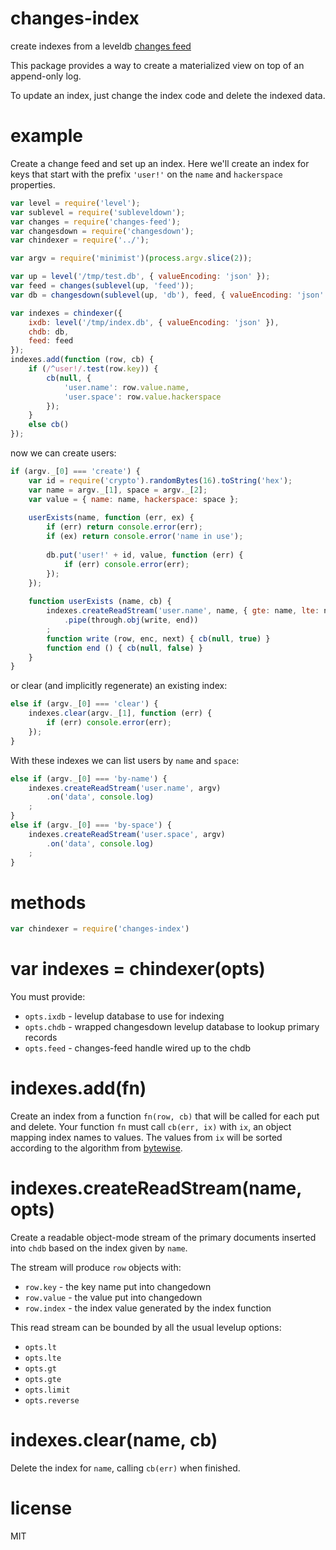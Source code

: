 # changes-index

create indexes from a leveldb
[changes feed](https://npmjs.org/package/changes-feed)

This package provides a way to create a materialized view on top of an
append-only log.

To update an index, just change the index code and delete the indexed data.

# example

Create a change feed and set up an index. Here we'll create an index for keys
that start with the prefix `'user!'` on the `name` and `hackerspace` properties.

``` js
var level = require('level');
var sublevel = require('subleveldown');
var changes = require('changes-feed');
var changesdown = require('changesdown');
var chindexer = require('../');

var argv = require('minimist')(process.argv.slice(2));

var up = level('/tmp/test.db', { valueEncoding: 'json' });
var feed = changes(sublevel(up, 'feed'));
var db = changesdown(sublevel(up, 'db'), feed, { valueEncoding: 'json' });

var indexes = chindexer({
    ixdb: level('/tmp/index.db', { valueEncoding: 'json' }),
    chdb: db,
    feed: feed
});
indexes.add(function (row, cb) {
    if (/^user!/.test(row.key)) {
        cb(null, {
            'user.name': row.value.name,
            'user.space': row.value.hackerspace
        });
    }
    else cb()
});
```

now we can create users:

``` js
if (argv._[0] === 'create') {
    var id = require('crypto').randomBytes(16).toString('hex');
    var name = argv._[1], space = argv._[2];
    var value = { name: name, hackerspace: space };
    
    userExists(name, function (err, ex) {
        if (err) return console.error(err);
        if (ex) return console.error('name in use');
        
        db.put('user!' + id, value, function (err) {
            if (err) console.error(err);
        });
    });
    
    function userExists (name, cb) {
        indexes.createReadStream('user.name', name, { gte: name, lte: name })
            .pipe(through.obj(write, end))
        ;
        function write (row, enc, next) { cb(null, true) }
        function end () { cb(null, false) }
    }
}
```

or clear (and implicitly regenerate) an existing index:

``` js
else if (argv._[0] === 'clear') {
    indexes.clear(argv._[1], function (err) {
        if (err) console.error(err);
    });
}
```

With these indexes we can list users by `name` and `space`:

``` js
else if (argv._[0] === 'by-name') {
    indexes.createReadStream('user.name', argv)
        .on('data', console.log)
    ;
}
else if (argv._[0] === 'by-space') {
    indexes.createReadStream('user.space', argv)
        .on('data', console.log)
    ;
}
```

# methods

``` js
var chindexer = require('changes-index')
```

# var indexes = chindexer(opts)

You must provide:

* `opts.ixdb` - levelup database to use for indexing
* `opts.chdb` - wrapped changesdown levelup database to lookup primary records
* `opts.feed` - changes-feed handle wired up to the chdb

# indexes.add(fn)

Create an index from a function `fn(row, cb)` that will be called for each
put and delete. Your function `fn` must call `cb(err, ix)` with `ix`, an object
mapping index names to values. The values from `ix` will be sorted according to
the algorithm from [bytewise](https://npmjs.org/package/bytewise).

# indexes.createReadStream(name, opts)

Create a readable object-mode stream of the primary documents inserted into
`chdb` based on the index given by `name`.

The stream will produce `row` objects with:

* `row.key` - the key name put into changedown
* `row.value` - the value put into changedown
* `row.index` - the index value generated by the index function

This read stream can be bounded by all the usual levelup options:

* `opts.lt`
* `opts.lte`
* `opts.gt`
* `opts.gte`
* `opts.limit`
* `opts.reverse`

# indexes.clear(name, cb)

Delete the index for `name`, calling `cb(err)` when finished.

# license

MIT
